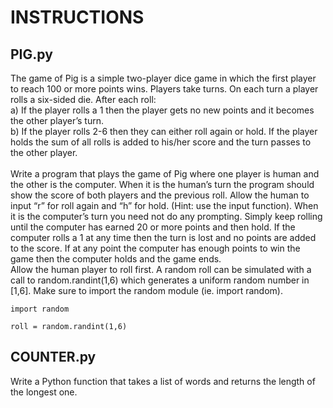 # INSTRUCTIONS

## PIG.py
The game of Pig is a simple two-player dice game in which the first player to reach
100 or more points wins. Players take turns. On each turn a player rolls a six-sided
die. After each roll:
<br>
a) If the player rolls a 1 then the player gets no new points and it becomes
the other player’s turn.
<br>
b) If the player rolls 2-6 then they can either roll again or hold. If the player
holds the sum of all rolls is added to his/her score and the turn passes to the
other player.
<br>
<br>
Write a program that plays the game of Pig where one player is human and the
other is the computer. When it is the human’s turn the program should show the
score of both players and the previous roll. Allow the human to input “r” for roll
again and “h” for hold. (Hint: use the input function).
When it is the computer’s turn you need not do any prompting. Simply keep rolling
until the computer has earned 20 or more points and then hold. If the computer
rolls a 1 at any time then the turn is lost and no points are added to the score. If at
any point the computer has enough points to win the game then the computer holds
and the game ends.
<br>
Allow the human player to roll first. A random roll can be simulated with a call to
random.randint(1,6) which generates a uniform random number in [1,6]. Make
sure to import the random module (ie. import random).

```
import random

roll = random.randint(1,6)
```

## COUNTER.py
Write a Python function that takes a list of words and returns the length of the longest one.